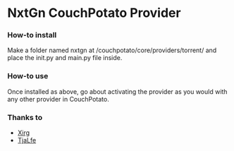 NxtGn CouchPotato Provider
======================

<h3>How-to install</h3>
Make a folder named nxtgn at /couchpotato/core/providers/torrent/ and place the init.py and main.py file inside.

<h3>How-to use</h3>
Once installed as above, go about activating the provider as you would with any other provider in CouchPotato.

<h3>Thanks to</h3>
<ul>
  <li><a href="https://github.com/Xirg">Xirg</a></li>
  <li><a href="https://github.com/TjaLfE">TjaLfe</a></li>
</ul>
